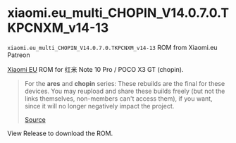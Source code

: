# xiaomi.eu_multi_CHOPIN_V14.0.7.0.TKPCNXM_v14-13
`xiaomi.eu_multi_CHOPIN_V14.0.7.0.TKPCNXM_v14-13` ROM from Xiaomi.eu Patreon

[Xiaomi EU](https://xiaomi.eu/community/) ROM for 红米 Note 10 Pro / POCO X3 GT (chopin).

> For the **ares** and **chopin** series: These rebuilds are the final for these devices. You may reupload and share these builds freely (but not the links themselves, non-members can't access them), if you want, since it will no longer negatively impact the project.
>
> [Source](https://www.patreon.com/posts/all-stables-have-87954055)

View Release to download the ROM.
